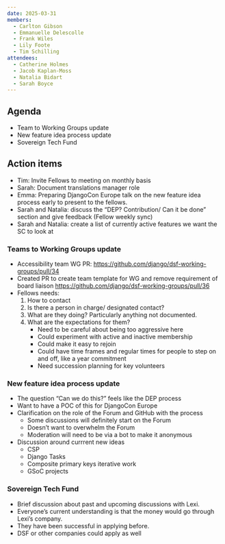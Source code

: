 ```yaml
---
date: 2025-03-31
members:
  - Carlton Gibson
  - Emmanuelle Delescolle
  - Frank Wiles
  - Lily Foote
  - Tim Schilling
attendees:
  - Catherine Holmes
  - Jacob Kaplan-Moss
  - Natalia Bidart
  - Sarah Boyce
---
```


## Agenda

- Team to Working Groups update
- New feature idea process update
- Sovereign Tech Fund


## Action items

- Tim: Invite Fellows to meeting on monthly basis
- Sarah: Document translations manager role
- Emma: Preparing DjangoCon Europe talk on the new feature idea process early to present to the fellows.
- Sarah and Natalia: discuss the “DEP? Contribution/ Can it be done” section and give feedback (Fellow weekly sync)
- Sarah and Natalia: create a list of currently active features we want the SC to look at

### Teams to Working Groups update

- Accessibility team WG PR: https://github.com/django/dsf-working-groups/pull/34 
- Created PR to create team template for WG and remove requirement of board liaison https://github.com/django/dsf-working-groups/pull/36
- Fellows needs:
    1. How to contact
    2. Is there a person in charge/ designated contact?
    3. What are they doing? Particularly anything not documented.
    4. What are the expectations for them?
        - Need to be careful about being too aggressive here
        - Could experiment with active and inactive membership
        - Could make it easy to rejoin
        - Could have time frames and regular times for people to step on and off, like a year commitment
        - Need succession planning for key volunteers


### New feature idea process update

- The question “Can we do this?” feels like the DEP process
- Want to have a POC of this for DjangoCon Europe
- Clarification on the role of the Forum and GitHub with the process
    - Some discussions will definitely start on the Forum
    - Doesn’t want to overwhelm the Forum
    - Moderation will need to be via a bot to make it anonymous
- Discussion around currrent new ideas
    - CSP
    - Django Tasks
    - Composite primary keys iterative work
    - GSoC projects

### Sovereign Tech Fund

- Brief discussion about past and upcoming discussions with Lexi.
- Everyone’s current understanding is that the money would go through Lexi’s company.
- They have been successful in applying before.
- DSF or other companies could apply as well
